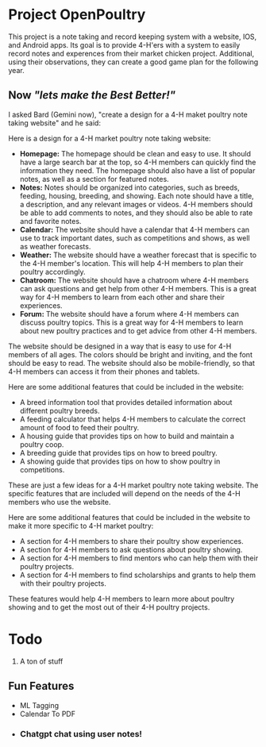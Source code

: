 # Project OpenPoultry
  This project is a note taking and record keeping system with 
a website, IOS, and Android apps. Its goal is to provide 4-H'ers
with a system to easily record notes and experences from their
market chicken project. Additional, using their observations, they 
can create a good game plan for the following year.
## Now *"lets make the Best Better!"*
I asked Bard (Gemini now), "create a design for a 4-H maket poultry note taking website" and he said:  
  
  Here is a design for a 4-H market poultry note taking website:

* **Homepage:** The homepage should be clean and easy to use. It should have a large search bar at the top, so 4-H members can quickly find the information they need. The homepage should also have a list of popular notes, as well as a section for featured notes.
* **Notes:** Notes should be organized into categories, such as breeds, feeding, housing, breeding, and showing. Each note should have a title, a description, and any relevant images or videos. 4-H members should be able to add comments to notes, and they should also be able to rate and favorite notes.
* **Calendar:** The website should have a calendar that 4-H members can use to track important dates, such as competitions and shows, as well as weather forecasts.
* **Weather:** The website should have a weather forecast that is specific to the 4-H member's location. This will help 4-H members to plan their poultry accordingly.
* **Chatroom:** The website should have a chatroom where 4-H members can ask questions and get help from other 4-H members. This is a great way for 4-H members to learn from each other and share their experiences.
* **Forum:** The website should have a forum where 4-H members can discuss poultry topics. This is a great way for 4-H members to learn about new poultry practices and to get advice from other 4-H members.

The website should be designed in a way that is easy to use for 4-H members of all ages. The colors should be bright and inviting, and the font should be easy to read. The website should also be mobile-friendly, so that 4-H members can access it from their phones and tablets.

Here are some additional features that could be included in the website:

* A breed information tool that provides detailed information about different poultry breeds.
* A feeding calculator that helps 4-H members to calculate the correct amount of food to feed their poultry.
* A housing guide that provides tips on how to build and maintain a poultry coop.
* A breeding guide that provides tips on how to breed poultry.
* A showing guide that provides tips on how to show poultry in competitions.

These are just a few ideas for a 4-H market poultry note taking website. The specific features that are included will depend on the needs of the 4-H members who use the website.

Here are some additional features that could be included in the website to make it more specific to 4-H market poultry:

* A section for 4-H members to share their poultry show experiences.
* A section for 4-H members to ask questions about poultry showing.
* A section for 4-H members to find mentors who can help them with their poultry projects.
* A section for 4-H members to find scholarships and grants to help them with their poultry projects.

These features would help 4-H members to learn more about poultry showing and to get the most out of their 4-H poultry projects.

# Todo
1. A ton of stuff

## Fun Features
- ML Tagging
- Calendar To PDF
- ### Chatgpt chat using user notes!
